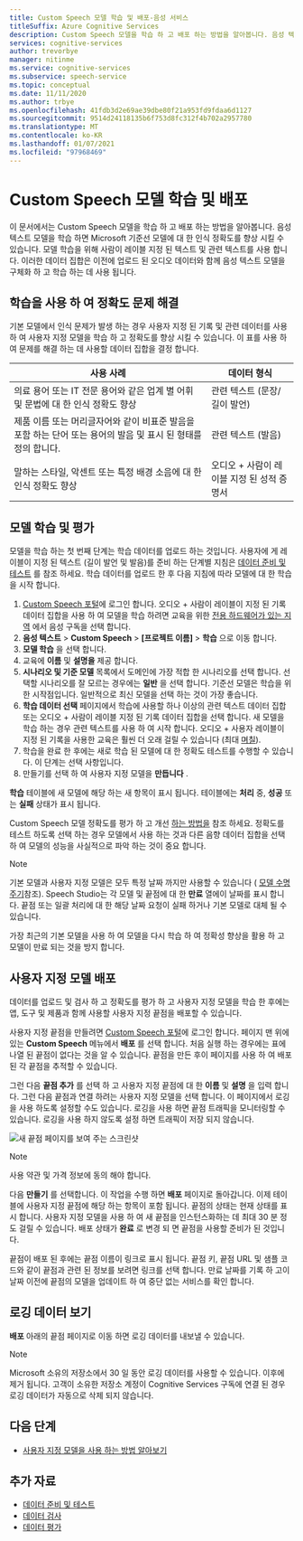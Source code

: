 ```yaml
---
title: Custom Speech 모델 학습 및 배포-음성 서비스
titleSuffix: Azure Cognitive Services
description: Custom Speech 모델을 학습 하 고 배포 하는 방법을 알아봅니다. 음성 텍스트 모델을 학습 하면 Microsoft 기준선 모델이 나 사용자 지정 모델에 대해 인식 정확도를 향상 시킬 수 있습니다.
services: cognitive-services
author: trevorbye
manager: nitinme
ms.service: cognitive-services
ms.subservice: speech-service
ms.topic: conceptual
ms.date: 11/11/2020
ms.author: trbye
ms.openlocfilehash: 41fdb3d2e69ae39dbe80f21a953fd9fdaa6d1127
ms.sourcegitcommit: 9514d24118135b6f753d8fc312f4b702a2957780
ms.translationtype: MT
ms.contentlocale: ko-KR
ms.lasthandoff: 01/07/2021
ms.locfileid: "97968469"
---
```

# <a name="train-and-deploy-a-custom-speech-model"></a>Custom Speech 모델 학습 및 배포

이 문서에서는 Custom Speech 모델을 학습 하 고 배포 하는 방법을 알아봅니다. 음성 텍스트 모델을 학습 하면 Microsoft 기준선 모델에 대 한 인식 정확도를 향상 시킬 수 있습니다. 모델 학습을 위해 사람이 레이블 지정 된 텍스트 및 관련 텍스트를 사용 합니다. 이러한 데이터 집합은 이전에 업로드 된 오디오 데이터와 함께 음성 텍스트 모델을 구체화 하 고 학습 하는 데 사용 됩니다.

## <a name="use-training-to-resolve-accuracy-problems"></a>학습을 사용 하 여 정확도 문제 해결

기본 모델에서 인식 문제가 발생 하는 경우 사용자 지정 된 기록 및 관련 데이터를 사용 하 여 사용자 지정 모델을 학습 하 고 정확도를 향상 시킬 수 있습니다. 이 표를 사용 하 여 문제를 해결 하는 데 사용할 데이터 집합을 결정 합니다.

| 사용 사례 | 데이터 형식 |
| -------- | --------- |
| 의료 용어 또는 IT 전문 용어와 같은 업계 별 어휘 및 문법에 대 한 인식 정확도 향상 | 관련 텍스트 (문장/길이 발언) |
| 제품 이름 또는 머리글자어와 같이 비표준 발음을 포함 하는 단어 또는 용어의 발음 및 표시 된 형태를 정의 합니다. | 관련 텍스트 (발음) |
| 말하는 스타일, 악센트 또는 특정 배경 소음에 대 한 인식 정확도 향상 | 오디오 + 사람이 레이블 지정 된 성적 증명서 |

## <a name="train-and-evaluate-a-model"></a>모델 학습 및 평가

모델을 학습 하는 첫 번째 단계는 학습 데이터를 업로드 하는 것입니다. 사용자에 게 레이블이 지정 된 텍스트 (길이 발언 및 발음)를 준비 하는 단계별 지침은 [데이터 준비 및 테스트](./how-to-custom-speech-test-and-train.md) 를 참조 하세요. 학습 데이터를 업로드 한 후 다음 지침에 따라 모델에 대 한 학습을 시작 합니다.

1. [Custom Speech 포털](https://speech.microsoft.com/customspeech)에 로그인 합니다. 오디오 + 사람이 레이블이 지정 된 기록 데이터 집합을 사용 하 여 모델을 학습 하려면 교육을 위한 [전용 하드웨어가 있는 지역](custom-speech-overview.md#set-up-your-azure-account) 에서 음성 구독을 선택 합니다.
2. **음성 텍스트**  >  **Custom Speech**  >  **[프로젝트 이름]**  >  **학습** 으로 이동 합니다.
3. **모델 학습** 을 선택 합니다.
4. 교육에 **이름** 및 **설명을** 제공 합니다.
5. **시나리오 및 기준 모델** 목록에서 도메인에 가장 적합 한 시나리오를 선택 합니다. 선택할 시나리오를 잘 모르는 경우에는 **일반** 을 선택 합니다. 기준선 모델은 학습을 위한 시작점입니다. 일반적으로 최신 모델을 선택 하는 것이 가장 좋습니다.
6. **학습 데이터 선택** 페이지에서 학습에 사용할 하나 이상의 관련 텍스트 데이터 집합 또는 오디오 + 사람이 레이블 지정 된 기록 데이터 집합을 선택 합니다. 새 모델을 학습 하는 경우 관련 텍스트를 사용 하 여 시작 합니다. 오디오 + 사용자 레이블이 지정 된 기록을 사용한 교육은 훨씬 더 오래 걸릴 수 있습니다 (최대 [며칠](how-to-custom-speech-evaluate-data.md#improve-model-recognition)).
7. 학습을 완료 한 후에는 새로 학습 된 모델에 대 한 정확도 테스트를 수행할 수 있습니다. 이 단계는 선택 사항입니다.
8. 만들기를 선택 하 여 사용자 지정 모델을 **만듭니다** .

**학습** 테이블에 새 모델에 해당 하는 새 항목이 표시 됩니다. 테이블에는 **처리** 중, **성공** 또는 **실패** 상태가 표시 됩니다.

Custom Speech 모델 정확도를 평가 하 고 개선 [하는 방법을](how-to-custom-speech-evaluate-data.md) 참조 하세요. 정확도를 테스트 하도록 선택 하는 경우 모델에서 사용 하는 것과 다른 음향 데이터 집합을 선택 하 여 모델의 성능을 사실적으로 파악 하는 것이 중요 합니다.

> [!NOTE]
> 기본 모델과 사용자 지정 모델은 모두 특정 날짜 까지만 사용할 수 있습니다 ( [모델 수명 주기](custom-speech-overview.md#model-lifecycle)참조). Speech Studio는 각 모델 및 끝점에 대 한 **만료** 열에이 날짜를 표시 합니다. 끝점 또는 일괄 처리에 대 한 해당 날짜 요청이 실패 하거나 기본 모델로 대체 될 수 있습니다.
>
> 가장 최근의 기본 모델을 사용 하 여 모델을 다시 학습 하 여 정확성 향상을 활용 하 고 모델이 만료 되는 것을 방지 합니다.

## <a name="deploy-a-custom-model"></a>사용자 지정 모델 배포

데이터를 업로드 및 검사 하 고 정확도를 평가 하 고 사용자 지정 모델을 학습 한 후에는 앱, 도구 및 제품과 함께 사용할 사용자 지정 끝점을 배포할 수 있습니다. 

사용자 지정 끝점을 만들려면 [Custom Speech 포털](https://speech.microsoft.com/customspeech)에 로그인 합니다. 페이지 맨 위에 있는 **Custom Speech** 메뉴에서 **배포** 를 선택 합니다. 처음 실행 하는 경우에는 표에 나열 된 끝점이 없다는 것을 알 수 있습니다. 끝점을 만든 후이 페이지를 사용 하 여 배포 된 각 끝점을 추적할 수 있습니다.

그런 다음 **끝점 추가** 를 선택 하 고 사용자 지정 끝점에 대 한 **이름** 및 **설명** 을 입력 합니다. 그런 다음 끝점과 연결 하려는 사용자 지정 모델을 선택 합니다.  이 페이지에서 로깅을 사용 하도록 설정할 수도 있습니다. 로깅을 사용 하면 끝점 트래픽을 모니터링할 수 있습니다. 로깅을 사용 하지 않도록 설정 하면 트래픽이 저장 되지 않습니다.

![새 끝점 페이지를 보여 주는 스크린샷](./media/custom-speech/custom-speech-deploy-model.png)

> [!NOTE]
> 사용 약관 및 가격 정보에 동의 해야 합니다.

다음 **만들기** 를 선택합니다. 이 작업을 수행 하면 **배포** 페이지로 돌아갑니다. 이제 테이블에 사용자 지정 끝점에 해당 하는 항목이 포함 됩니다. 끝점의 상태는 현재 상태를 표시 합니다. 사용자 지정 모델을 사용 하 여 새 끝점을 인스턴스화하는 데 최대 30 분 정도 걸릴 수 있습니다. 배포 상태가 **완료** 로 변경 되 면 끝점을 사용할 준비가 된 것입니다.

끝점이 배포 된 후에는 끝점 이름이 링크로 표시 됩니다. 끝점 키, 끝점 URL 및 샘플 코드와 같이 끝점과 관련 된 정보를 보려면 링크를 선택 합니다. 만료 날짜를 기록 하 고이 날짜 이전에 끝점의 모델을 업데이트 하 여 중단 없는 서비스를 확인 합니다.

## <a name="view-logging-data"></a>로깅 데이터 보기

**배포** 아래의 끝점 페이지로 이동 하면 로깅 데이터를 내보낼 수 있습니다.
> [!NOTE]
>Microsoft 소유의 저장소에서 30 일 동안 로깅 데이터를 사용할 수 있습니다. 이후에 제거 됩니다. 고객이 소유한 저장소 계정이 Cognitive Services 구독에 연결 된 경우 로깅 데이터가 자동으로 삭제 되지 않습니다.

## <a name="next-steps"></a>다음 단계

* [사용자 지정 모델을 사용 하는 방법 알아보기](how-to-specify-source-language.md)

## <a name="additional-resources"></a>추가 자료

- [데이터 준비 및 테스트](./how-to-custom-speech-test-and-train.md)
- [데이터 검사](how-to-custom-speech-inspect-data.md)
- [데이터 평가](how-to-custom-speech-evaluate-data.md)
